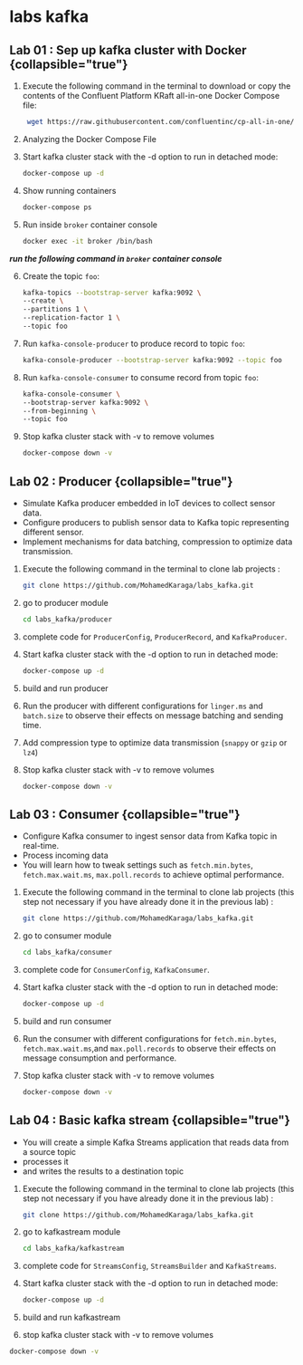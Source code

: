 # labs kafka

## Lab 01 : Sep up kafka cluster with Docker  {collapsible="true"}

1. Execute the following command in the terminal to download or copy the contents of the Confluent Platform KRaft all-in-one Docker Compose file:

   ```bash
    wget https://raw.githubusercontent.com/confluentinc/cp-all-in-one/7.6.1-post/cp-all-in-one-kraft/docker-compose.yml
   ```

2. Analyzing the Docker Compose File
3. Start kafka cluster stack with the -d option to run in detached mode:
   ```bash
   docker-compose up -d
   ```
   
4. Show running containers

   ```bash
   docker-compose ps
   ```
   
5. Run inside `broker` container console
   ```bash
   docker exec -it broker /bin/bash
   ```
   
**_run the following command in `broker` container console_**

6. Create the topic `foo`:
   ```bash
   kafka-topics --bootstrap-server kafka:9092 \
   --create \
   --partitions 1 \
   --replication-factor 1 \
   --topic foo
   ```   
   
7. Run `kafka-console-producer` to produce record to topic `foo`:
   ```bash
   kafka-console-producer --bootstrap-server kafka:9092 --topic foo
   ``` 
     
8. Run `kafka-console-consumer` to consume record from topic `foo`:
   ```bash
   kafka-console-consumer \
   --bootstrap-server kafka:9092 \
   --from-beginning \
   --topic foo
   ```
9. Stop kafka cluster stack with -v to remove volumes

   ```bash
   docker-compose down -v
   ```

## Lab 02 : Producer {collapsible="true"}

* Simulate Kafka producer embedded in IoT devices to collect sensor data.
* Configure producers to publish sensor data to Kafka topic representing different sensor.
* Implement mechanisms for data batching, compression to optimize data transmission.

1. Execute the following command in the terminal to clone lab projects :

   ```bash
   git clone https://github.com/MohamedKaraga/labs_kafka.git
   ```

2. go to producer module
   ```bash
   cd labs_kafka/producer
   ```
3. complete code for `ProducerConfig`, `ProducerRecord`, and `KafkaProducer`.
4. Start kafka cluster stack with the -d option to run in detached mode:
   ```bash
   docker-compose up -d
   ```
5. build and run producer
6. Run the producer with different configurations for `linger.ms` and `batch.size` to observe their effects on message batching and sending time.
7. Add compression type to optimize data transmission (`snappy` or `gzip` or `lz4`)
8. Stop kafka cluster stack with -v to remove volumes

   ```bash
   docker-compose down -v
   ```
   
## Lab 03 : Consumer {collapsible="true"}

* Configure Kafka consumer to ingest sensor data from Kafka topic in real-time.
* Process incoming data
* You will learn how to tweak settings such as `fetch.min.bytes`, `fetch.max.wait.ms`, `max.poll.records` to achieve optimal performance.

1. Execute the following command in the terminal to clone lab projects (this step not necessary if you have already done it in the previous lab) :

   ```bash
   git clone https://github.com/MohamedKaraga/labs_kafka.git
   ```

2. go to consumer module
   ```bash
   cd labs_kafka/consumer
   ```
3. complete code for `ConsumerConfig`, `KafkaConsumer`.
4. Start kafka cluster stack with the -d option to run in detached mode:
   ```bash
   docker-compose up -d
   ```
5. build and run consumer

6. Run the consumer with different configurations for `fetch.min.bytes`, `fetch.max.wait.ms`,and `max.poll.records` to observe their effects on message consumption and performance.
7. Stop kafka cluster stack with -v to remove volumes

   ```bash
   docker-compose down -v
   ```

## Lab 04 : Basic kafka stream {collapsible="true"}

* You will create a simple Kafka Streams application that reads data from a source topic
* processes it
* and writes the results to a destination topic

1. Execute the following command in the terminal to clone lab projects (this step not necessary if you have already done it in the previous lab) :

   ```bash
   git clone https://github.com/MohamedKaraga/labs_kafka.git
   ```
2. go to kafkastream module
   ```bash
   cd labs_kafka/kafkastream
   ```
3. complete code for `StreamsConfig`, `StreamsBuilder` and `KafkaStreams`.
4. Start kafka cluster stack with the -d option to run in detached mode:
   ```bash
   docker-compose up -d
   ```
5. build and run kafkastream
6. stop kafka cluster stack with -v to remove volumes

```bash
docker-compose down -v
```
